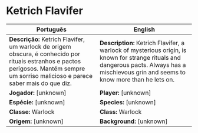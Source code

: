 # Ketrich Flavifer

| Português | English |
|-----------|---------|
| **Descrição:** Ketrich Flavifer, um warlock de origem obscura, é conhecido por rituais estranhos e pactos perigosos. Mantém sempre um sorriso malicioso e parece saber mais do que diz. | **Description:** Ketrich Flavifer, a warlock of mysterious origin, is known for strange rituals and dangerous pacts. Always has a mischievous grin and seems to know more than he lets on. |
| **Jogador:** [unknown] | **Player:** [unknown] |
| **Espécie:** [unknown] | **Species:** [unknown] |
| **Classe:** Warlock | **Class:** Warlock |
| **Origem:** [unknown] | **Background:** [unknown] |



















